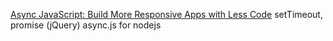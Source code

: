 [Async JavaScript: Build More Responsive Apps with Less Code](#book_2)
setTimeout, promise (jQuery) async.js for nodejs

